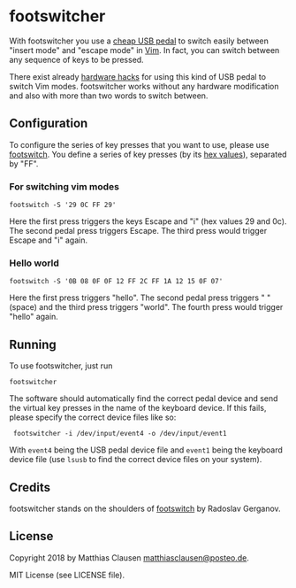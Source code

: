 
# footswitcher
With footswitcher you use a [cheap USB pedal](http://www.pcsensor.com/one-switch-pedal.html) to switch easily between "insert mode" and "escape mode" in [Vim](https://www.vim.org/). In fact, you can switch between any sequence of keys to be pressed.

There exist already [hardware hacks](https://github.com/alevchuk/vim-clutch) for using this kind of USB pedal to switch Vim modes. footswitcher works without any hardware modification and also with more than two words to switch between.

## Configuration
To configure the series of key presses that you want to use, please use [footswitch](https://github.com/rgerganov/footswitch). You define a series of key presses (by its [hex values](http://www.freebsddiary.org/APC/usb_hid_usages.php)), separated by "FF".

### For switching vim modes
    footswitch -S '29 0C FF 29'
Here the first press triggers the keys Escape and "i" (hex values 29 and 0c). The second pedal press triggers Escape. The third press would trigger Escape and "i" again.

### Hello world
    footswitch -S '0B 08 0F 0F 12 FF 2C FF 1A 12 15 0F 07'
Here the first press triggers "hello". The second pedal press triggers " " (space) and the third press triggers "world".  The fourth press would trigger "hello" again.

## Running
To use footswitcher, just run

    footswitcher
The software should automatically find the correct pedal device and send the virtual key presses in the name of the keyboard device.
If this fails, please specify the correct device files like so:

     footswitcher -i /dev/input/event4 -o /dev/input/event1

With `event4` being the USB pedal device file and `event1` being the keyboard device file (use `lsusb` to find the correct device files on your system).

## Credits
footswitcher stands on the shoulders of [footswitch](https://github.com/rgerganov/footswitch) by Radoslav Gerganov.

## License
Copyright 2018 by Matthias Clausen <matthiasclausen@posteo.de>.

MIT License (see LICENSE file).

